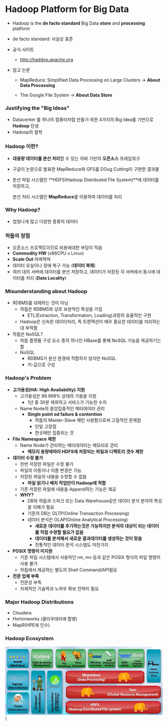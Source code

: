# Hadoop Platform for Big Data

- Hadoop is the **de facto standard** Big Data **store** and **processing** platform

- de facto standard: 사실상 표준

- 공식 사이트

  - http://haddop.apache.org

- 참고 논문
  - MapReduce: Simplified Data Processing on Large Clusters -> **About Data Processing**
  
  - The Google File System -> **About Data Store**
  
    

### Justifying the "Big Ideas"

- Datacenter 를 하나의 컴퓨터처럼 만들기 위한 4가지의 Big Idea를 기반으로 **Hadoop** 탄생
- Hadoop의 철학



### Hadoop 이란?

- **대용량 데이터를 분산 처리**할 수 있는 자바 기반의 **오픈소스** 프레임워크

- 구글이 논문으로 발표한 MapReduce와 GFS를 DOug Cutting이 구현한 결과물

- 분산 파일 시스템인  **HDFS(Hadoop Distributed File System)**에 데이터를 저장하고, 

  분산 처리 시스템인 **MapReduce**를 이용하여 데이터를 처리



### Why Hadoop?

- 엄청나게 많고 다양한 종류의 데이터



### 하둡의 장점

- 오픈소스 프로젝트이므로 비용에대한 부담이 적음
- **Commodity HW** (x86CPU x Linux)
- **Scale Out** 아케텍쳐
- 데이터 유실이나 장애 복구 가능 (**데이터 복제**)
- 여러 대의 서버에 데이터를 분산 저장하고, 데이터가 저장된 각 서버에서 동시에 데이터를 처리 (**Data Locality**)



### Misunderstanding about Hadoop

- RDBMS를 대체하는 것이 아님
  - 하둡은 RDBMS와 상호 보완적인 특성을 가짐
    - ETL(Extraction, Transformation, Loading)과정의 효율적인 구현
  - Hadoop은 신속한 데이터처리, 즉 트랜잭션이 매우 중요한 데이터를 처리하는대 부적함
- 하둡은 NoSQL?
  - 하둡 플랫폼 구성 요소 중의 하나인 HBase를 통해 NoSQL 기능을 제공하기는 함
  - NoSQL
    - RDBMS가 분산 환경에 적합하지 않지만 NoSQL
    - 키-값으로 구성



### Hadoop's Problem

- **고가용성(HA: High Availability) 지원**
  - 고가용성은 99.999% 상태의 가용을 지원
    - 1년 중 30분 제외하고 서비스가 가능한 수치
  - Name Node의 중앙집중적인 메타데이터 관리
    - **Single point od failure & contention**
      - 하둡의 Master-Slave 패턴 사용함으로써 고질적인 문제점
      - 단일 고장점
      - 한곳에만 집중되는 것
- **File Namespace 제한**
  - Name Node가 관리하는 메타데이터는 메모리로 관리
    - **메모리 용량에따라 HDFS에 저장되는 파일과 디렉토리 갯수 제한**
- **데이터 수정 불가**
  - 한번 저장한 파일은 수정 불가
  - 파일의 이동이나 이름 변경은 가능
  - 저장된 파일의 내용을 수정할 수 없음
    - **파일 읽기나 배치 작업만이 Hadoop에 적합**
  - 기존 저장된 파일에 내용을 Append하는 기능은 제공
  - **WHY?**
    - DB와 하둡과 스파크 또는 Data Warehouse같은 데이터 분석 분야의 특성을 이해가 필요
    - 기존의 DB는 OLTP(Online Transaction Processing)
    - 데이터 분석은 OLAP(Online Analytical Processing)
      - **새로운 데이터를 추가하는것은 가능하지만 분석의 대상이 되는 데이터를 직접 수정할 필요가 없음**
      - **데이터를 분석해서 새로운 결과데이터를 생성하는 것이 맞음**
      - 전통적인 데이터 분석 시스템도 마찬가지
- **POSIX 명령어 미지원**
  - 기존 파일 시스템에서 사용하던 rm, mv 등과 같은 POSIX 형식의 파일 명령어 사용 불가
  - 하둡에서 제공하는 별도의 Shell Command/API필요
- **전문 업체 부족**
  - 전문성 부족
  - 자체적인 기술력과 노하우 확보 전략이 필요



### Major Hadoop Distributions

- Cloudera
- Hortonworks (클라우데라에 합병)
- MapR(HPE에 인수)



### Hadoop Ecosystem

​	<img src="..\img\image-20200912222720097.png" alt="image-20200912222720097" style="zoom:80%;" />\




